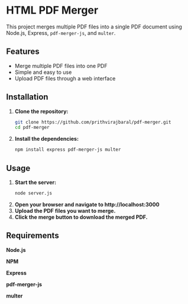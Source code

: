 
# HTML PDF Merger

This project merges multiple PDF files into a single PDF document using Node.js, Express, `pdf-merger-js`, and `multer`.

## Features
- Merge multiple PDF files into one PDF
- Simple and easy to use
- Upload PDF files through a web interface

## Installation

1. **Clone the repository:**
   ```sh
   git clone https://github.com/prithvirajbaral/pdf-merger.git
   cd pdf-merger

2. **Install the dependencies:**
   ```sh
   npm install express pdf-merger-js multer

## Usage

1. **Start the server:**
    ```sh
    node server.js
2. **Open your browser and navigate to http://localhost:3000**
3. **Upload the PDF files you want to merge.**
4. **Click the merge button to download the merged PDF.**

## Requirements
**Node.js**

**NPM**

**Express**

**pdf-merger-js**

**multer**

